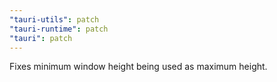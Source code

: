 ```yaml
---
"tauri-utils": patch
"tauri-runtime": patch
"tauri": patch
---
```


Fixes minimum window height being used as maximum height.
